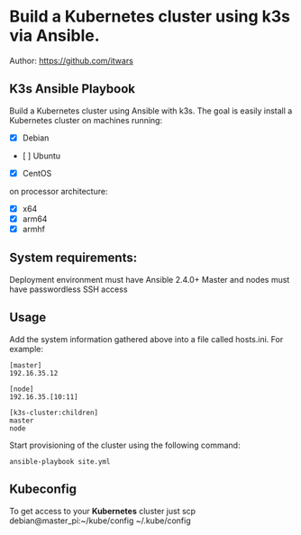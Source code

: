 # Build a Kubernetes cluster using k3s via Ansible.

Author: https://github.com/itwars

## K3s Ansible Playbook

Build a Kubernetes cluster using Ansible with k3s. The goal is easily install a Kubernetes cluster on machines running:

- [X] Debian 
- [ ] Ubuntu 
- [X] CentOS 

on processor architecture:

- [X] x64
- [X] arm64
- [X] armhf

## System requirements:

Deployment environment must have Ansible 2.4.0+
Master and nodes must have passwordless SSH access

## Usage

Add the system information gathered above into a file called hosts.ini. For example:

```
[master]
192.16.35.12

[node]
192.16.35.[10:11]

[k3s-cluster:children]
master
node
```

Start provisioning of the cluster using the following command:

```
ansible-playbook site.yml
```

## Kubeconfig

To get access to your **Kubernetes** cluster just scp debian@master_pi:~/kube/config ~/.kube/config
